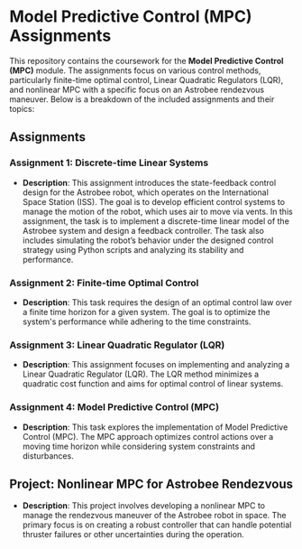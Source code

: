 # Model Predictive Control (MPC) Assignments

This repository contains the coursework for the **Model Predictive Control (MPC)** module. The assignments focus on various control methods, particularly finite-time optimal control, Linear Quadratic Regulators (LQR), and nonlinear MPC with a specific focus on an Astrobee rendezvous maneuver. Below is a breakdown of the included assignments and their topics:

## Assignments

### Assignment 1: Discrete-time Linear Systems
- **Description**: This assignment introduces the state-feedback control design for the Astrobee robot, which operates on the International Space Station (ISS). The goal is to develop efficient control systems to manage the motion of the robot, which uses air to move via vents. In this assignment, the task is to implement a discrete-time linear model of the Astrobee system and design a feedback controller. The task also includes simulating the robot’s behavior under the designed control strategy using Python scripts and analyzing its stability and performance.
  
### Assignment 2: Finite-time Optimal Control
- **Description**: This task requires the design of an optimal control law over a finite time horizon for a given system. The goal is to optimize the system's performance while adhering to the time constraints.

### Assignment 3: Linear Quadratic Regulator (LQR)
- **Description**: This assignment focuses on implementing and analyzing a Linear Quadratic Regulator (LQR). The LQR method minimizes a quadratic cost function and aims for optimal control of linear systems.

### Assignment 4: Model Predictive Control (MPC)
- **Description**: This task explores the implementation of Model Predictive Control (MPC). The MPC approach optimizes control actions over a moving time horizon while considering system constraints and disturbances.

## Project: Nonlinear MPC for Astrobee Rendezvous
- **Description**: This project involves developing a nonlinear MPC to manage the rendezvous maneuver of the Astrobee robot in space. The primary focus is on creating a robust controller that can handle potential thruster failures or other uncertainties during the operation.


